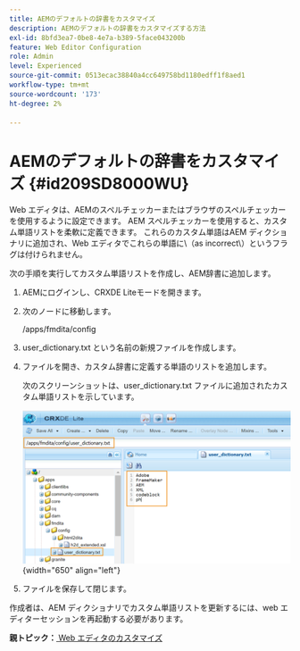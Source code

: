 ```yaml
---
title: AEMのデフォルトの辞書をカスタマイズ
description: AEMのデフォルトの辞書をカスタマイズする方法
exl-id: 8bfd3ea7-0be8-4e7a-b389-5face043200b
feature: Web Editor Configuration
role: Admin
level: Experienced
source-git-commit: 0513ecac38840a4cc649758bd1180edff1f8aed1
workflow-type: tm+mt
source-wordcount: '173'
ht-degree: 2%

---
```


# AEMのデフォルトの辞書をカスタマイズ {#id209SD8000WU}

Web エディタは、AEMのスペルチェッカーまたはブラウザのスペルチェッカーを使用するように設定できます。 AEM スペルチェッカーを使用すると、カスタム単語リストを柔軟に定義できます。 これらのカスタム単語はAEM ディクショナリに追加され、Web エディタでこれらの単語に\（as incorrect\）というフラグは付けられません。

次の手順を実行してカスタム単語リストを作成し、AEM辞書に追加します。

1. AEMにログインし、CRXDE Liteモードを開きます。

1. 次のノードに移動します。

   /apps/fmdita/config

1. user\_dictionary.txt という名前の新規ファイルを作成します。

1. ファイルを開き、カスタム辞書に定義する単語のリストを追加します。

   次のスクリーンショットは、user\_dictionary.txt ファイルに追加されたカスタム単語リストを示しています。

   ![](assets/custom-words-list-dictionary.png){width="650" align="left"}

1. ファイルを保存して閉じます。


作成者は、AEM ディクショナリでカスタム単語リストを更新するには、web エディターセッションを再起動する必要があります。

**親トピック：**&#x200B;[ Web エディタのカスタマイズ ](conf-web-editor.md)
